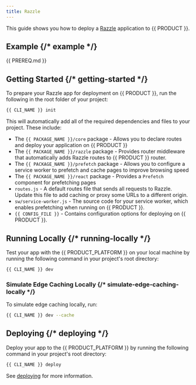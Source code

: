 ```yaml
---
title: Razzle
---
```


This guide shows you how to deploy a [Razzle](https://razzlejs.org/) application to {{ PRODUCT }}.

## Example {/* example */}

<ExampleButtons
  title="Razzle"
  siteUrl="https://layer0-docs-layer0-razzle-example-default.layer0-limelight.link"
  repoUrl="https://github.com/layer0-docs/layer0-razzle-example"
  deployFromRepo />

<!--## Connector {/*connector*/}

This framework has a connector developed for {{ PRODUCT }}. See [Connectors](connectors) for more information.

<ButtonLink variant="stroke" type="code" withIcon={true} href="https://github.com/layer0-docs/layer0-connectors/tree/main/layer0-razzle-connector">
  View the Connector Code
</ButtonLink>
-->
{{ PREREQ.md }}

## Getting Started {/* getting-started */}

To prepare your Razzle app for deployment on {{ PRODUCT }}, run the following in the root folder of your project:

```bash
{{ CLI_NAME }} init
```

This will automatically add all of the required dependencies and files to your project. These include:

- The `{{ PACKAGE_NAME }}/core` package - Allows you to declare routes and deploy your application on {{ PRODUCT }}
- The `{{ PACKAGE_NAME }}/razzle` package - Provides router middleware that automatically adds Razzle routes to {{ PRODUCT }} router.
- The `{{ PACKAGE_NAME }}/prefetch` package - Allows you to configure a service worker to prefetch and cache pages to improve browsing speed
- The `{{ PACKAGE_NAME }}/react` package - Provides a `Prefetch` component for prefetching pages
- `routes.js` - A default routes file that sends all requests to Razzle. Update this file to add caching or proxy some URLs to a different origin.
- `sw/service-worker.js` - The source code for your service worker, which enables prefetching when running on {{ PRODUCT }}.
- `{{ CONFIG_FILE }}` - Contains configuration options for deploying on {{ PRODUCT }}.

## Running Locally {/* running-locally */}

Test your app with the {{ PRODUCT_PLATFORM }} on your local machine by running the following command in your project's root directory:

```bash
{{ CLI_NAME }} dev
```

### Simulate Edge Caching Locally {/* simulate-edge-caching-locally */}

To simulate edge caching locally, run:

```bash
{{ CLI_NAME }} dev --cache
```

## Deploying {/* deploying */}

Deploy your app to the {{ PRODUCT_PLATFORM }} by running the following command in your project's root directory:

```bash
{{ CLI_NAME }} deploy
```

See [deploying](deploy_apps) for more information.
